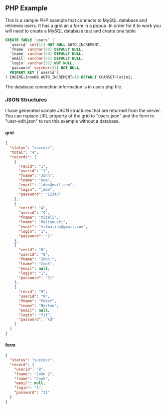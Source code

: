 ## PHP Example

This is a sample PHP example that connects to MySQL database and retrieves users. It has a grid an a form in a popup. In order for it to work you
will need to create a MySQL database test and create one table

```sql
CREATE TABLE `users` (
  `userid` int(11) NOT NULL AUTO_INCREMENT,
  `fname` varchar(50) DEFAULT NULL,
  `lname` varchar(50) DEFAULT NULL,
  `email` varchar(75) DEFAULT NULL,
  `login` varchar(32) NOT NULL,
  `password` varchar(32) NOT NULL,
  PRIMARY KEY (`userid`)
) ENGINE=InnoDB AUTO_INCREMENT=10 DEFAULT CHARSET=latin1;
```

The database connection information is in users.php file.

### JSON Structures

I have generated sample JSON structures that are returned from the server. You can replace URL property of the grid to "users.json" and the form
to "user-edit.json" to run this example without a database.

#### grid

```json
{
  "status": "success",
  "total": "4",
  "records": [
    {
      "recid": "1",
      "userid": "1",
      "fname": "John",
      "lname": "Doe",
      "email": "jdoe@mail.com",
      "login": "jdoe",
      "password": "12345"
    },
    {
      "recid": "4",
      "userid": "4",
      "fname": "Vitali",
      "lname": "Malinouski",
      "email": "vitmalina@gmail.com",
      "login": "1",
      "password": "1"
    },
    {
      "recid": "8",
      "userid": "8",
      "fname": "John ",
      "lname": "Cook",
      "email": null,
      "login": "1",
      "password": "21"
    },
    {
      "recid": "9",
      "userid": "9",
      "fname": "Peter",
      "lname": "Norton",
      "email": null,
      "login": "fjf",
      "password": "kd"
    }
  ]
}
```

#### form

```json
{
  "status": "success",
  "record": {
    "userid": "8",
    "fname": "John 2",
    "lname": "Cook",
    "email": null,
    "login": "1",
    "password": "21"
  }
}
```